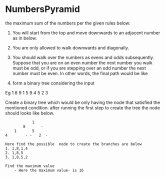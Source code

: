 # NumbersPyramid
the maximum sum of the numbers per the given rules below:


1. You will start from the top and move downwards to an adjacent number as in below.
2. You are only allowed to walk downwards and diagonally.
3. You should walk over the numbers as evens and odds subsequently. Suppose that you are on an even
number the next number you walk must be odd, or if you are stepping over an odd number the next
number must be even. In other words, the final path would be like



1. form a binary tree considering the input

Eg 
1
8 9
1 5 9
4 5 2 3 

Create a  binary tree which would be only having the node that satisfied the  mentioned condition.
after running  the first step to create the tree the node  should looks like below.


				1
			8		-
		1		5 
	4	     - -   2  -

	Here find the possible  node to create the branches are below
	1. 1,8,1,4
	2. 1,8,5
	3. 1,8,5,2
	
	Find the maximum value
		- Here the maximum value- is 16
